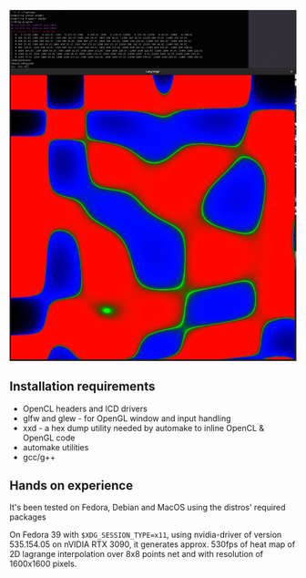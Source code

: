 ![lagrange](print_screen.png)


## Installation requirements
 - OpenCL headers and ICD drivers
 - glfw and glew - for OpenGL window and input handling
 - xxd - a hex dump utility needed by automake to inline OpenCL & OpenGL code
 - automake utilities
 - gcc/g++

## Hands on experience
It's been tested on Fedora, Debian and MacOS using the distros' required packages

On Fedora 39 with `$XDG_SESSION_TYPE=x11`, using  nvidia-driver of version 535.154.05 on nVIDIA RTX 3090, it generates 
approx. 530fps of heat map of 2D lagrange interpolation over 8x8 points net and with resolution of 1600x1600 pixels.
